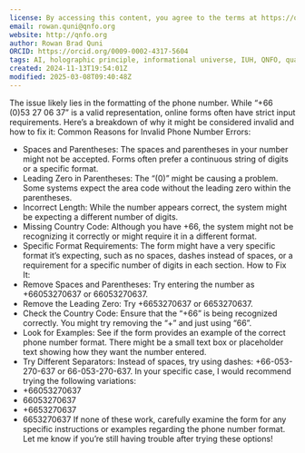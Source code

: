 ```yaml
---
license: By accessing this content, you agree to the terms at https://qnfo.org/LICENSE
email: rowan.quni@qnfo.org
website: http://qnfo.org
author: Rowan Brad Quni
ORCID: https://orcid.org/0009-0002-4317-5604
tags: AI, holographic principle, informational universe, IUH, QNFO, quantum
created: 2024-11-13T19:54:01Z
modified: 2025-03-08T09:40:48Z
---
```


The issue likely lies in the formatting of the phone number. While “+66 (0)53 27 06 37” is a valid representation, online forms often have strict input requirements. Here’s a breakdown of why it might be considered invalid and how to fix it:
Common Reasons for Invalid Phone Number Errors:
 - Spaces and Parentheses: The spaces and parentheses in your number might not be accepted. Forms often prefer a continuous string of digits or a specific format.
 - Leading Zero in Parentheses: The “(0)” might be causing a problem. Some systems expect the area code without the leading zero within the parentheses.
 - Incorrect Length: While the number appears correct, the system might be expecting a different number of digits.
 - Missing Country Code: Although you have +66, the system might not be recognizing it correctly or might require it in a different format.
 - Specific Format Requirements: The form might have a very specific format it’s expecting, such as no spaces, dashes instead of spaces, or a requirement for a specific number of digits in each section.
How to Fix It:
 - Remove Spaces and Parentheses: Try entering the number as +66053270637 or 66053270637.
 - Remove the Leading Zero: Try +6653270637 or 6653270637.
 - Check the Country Code: Ensure that the “+66” is being recognized correctly. You might try removing the “+” and just using “66”.
 - Look for Examples: See if the form provides an example of the correct phone number format. There might be a small text box or placeholder text showing how they want the number entered.
 - Try Different Separators: Instead of spaces, try using dashes: +66-053-270-637 or 66-053-270-637.
In your specific case, I would recommend trying the following variations:
 - +66053270637
 - 66053270637
 - +6653270637
 - 6653270637
If none of these work, carefully examine the form for any specific instructions or examples regarding the phone number format.
Let me know if you’re still having trouble after trying these options!
